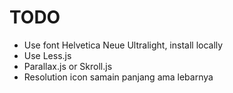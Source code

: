 TODO
=====

- Use font Helvetica Neue Ultralight, install locally
- Use Less.js
- Parallax.js or Skroll.js
- Resolution icon samain panjang ama lebarnya